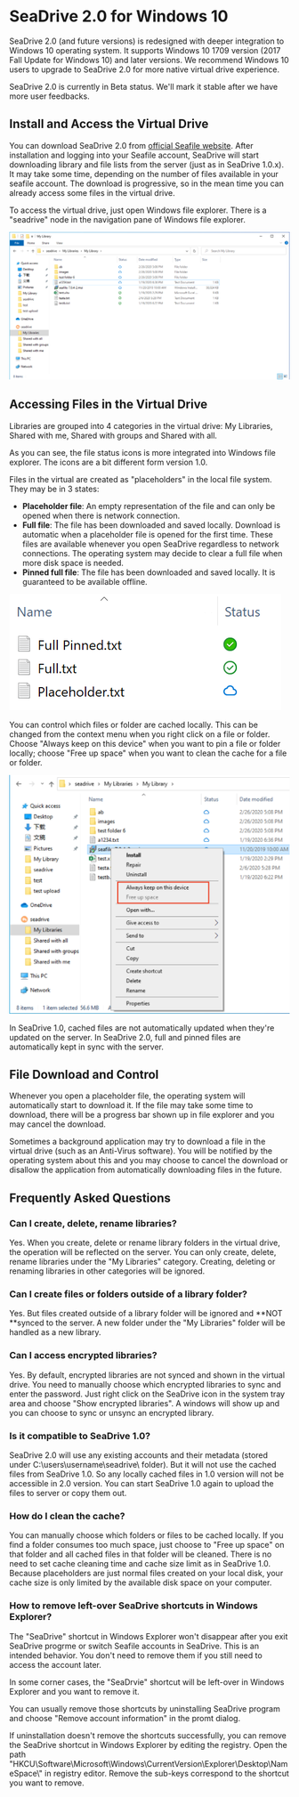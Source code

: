 # SeaDrive 2.0 for Windows 10

SeaDrive 2.0 (and future versions) is redesigned with deeper integration to Windows 10 operating system. It supports Windows 10 1709 version (2017 Fall Update for Windows 10) and later versions. We recommend Windows 10 users to upgrade to SeaDrive 2.0 for more native virtual drive experience.

SeaDrive 2.0 is currently in Beta status. We'll mark it stable after we have more user feedbacks.

## Install and Access the Virtual Drive

You can download SeaDrive 2.0 from [official Seafile website](https://www.seafile.com/en/download/). After installation and logging into your Seafile account, SeaDrive will start downloading library and file lists from the server (just as in SeaDrive 1.0.x). It may take some time, depending on the number of files available in your seafile account. The download is progressive, so in the mean time you can already access some files in the virtual drive.

To access the virtual drive, just open Windows file explorer. There is a "seadrive" node in the navigation pane of Windows file explorer.

![seadrive-2.0](imgs/seadrive-2.0.png)

## Accessing Files in the Virtual Drive

Libraries are grouped into 4 categories in the virtual drive: My Libraries, Shared with me, Shared with groups and Shared with all.

As you can see, the file status icons is more integrated into Windows file explorer. The icons are a bit different form version 1.0.

Files in the virtual are created as "placeholders" in the local file system. They may be in 3 states:

* **Placeholder file**: An empty representation of the file and can only be opened when there is network connection.
* **Full file**: The file has been downloaded and saved locally. Download is automatic when a placeholder file is opened for the first time. These files are available whenever you open SeaDrive regardless to network connections. The operating system may decide to clear a full file when more disk space is needed.
* **Pinned full file**: The file has been downloaded and saved locally. It is guaranteed to be available offline.

![seadrive-file-icons](imgs/seadrive-file-icons.png)

You can control which files or folder are cached locally. This can be changed from the context menu when you right click on a file or folder. Choose "Always keep on this device" when you want to pin a file or folder locally; choose "Free up space" when you want to clean the cache for a file or folder.

![seadrive-cache-control](imgs/seadrive-cache-control.png)

In SeaDrive 1.0, cached files are not automatically updated when they're updated on the server. In SeaDrive 2.0, full and pinned files are automatically kept in sync with the server.

## File Download and Control

Whenever you open a placeholder file, the operating system will automatically start to download it. If the file may take some time to download, there will be a progress bar shown up in file explorer and you may cancel the download.

Sometimes a background application may try to download a file in the virtual drive (such as an Anti-Virus software). You will be notified by the operating system about this and you may choose to cancel the download or disallow the application from automatically downloading files in the future.

## Frequently Asked Questions

### Can I create, delete, rename libraries?

Yes. When you create, delete or rename library folders in the virtual drive, the operation will be reflected on the server. You can only create, delete, rename libraries under the "My Libraries" category. Creating, deleting or renaming libraries in other categories will be ignored.

### Can I create files or folders outside of a library folder?

Yes. But files created outside of a library folder will be ignored and **NOT **synced to the server. A new folder under the "My Libraries" folder will be handled as a new library.

### Can I access encrypted libraries?

Yes. By default, encrypted libraries are not synced and shown in the virtual drive. You need to manually choose which encrypted libraries to sync and enter the password. Just right click on the SeaDrive icon in the system tray area and choose "Show encrypted libraries". A windows will show up and you can choose to sync or unsync an encrypted library.

### Is it compatible to SeaDrive 1.0?

SeaDrive 2.0 will use any existing accounts and their metadata (stored under C:\\users\\username\\seadrive\\ folder). But it will not use the cached files from SeaDrive 1.0. So any locally cached files in 1.0 version will not be accessible in 2.0 version. You can start SeaDrive 1.0 again to upload the files to server or copy them out.

### How do I clean the cache?

You can manually choose which folders or files to be cached locally. If you find a folder consumes too much space, just choose to "Free up space" on that folder and all cached files in that folder will be cleaned. There is no need to set cache cleaning time and cache size limit as in SeaDrive 1.0. Because placeholders are just normal files created on your local disk, your cache size is only limited by the available disk space on your computer.

### How to remove left-over SeaDrive shortcuts in Windows Explorer?

The "SeaDrive" shortcut in Windows Explorer won't disappear after you exit SeaDrive progrme or switch Seafile accounts in SeaDrive. This is an intended behavior. You don't need to remove them if you still need to access the account later.

In some corner cases, the "SeaDrvie" shortcut will be left-over in Windows Explorer and you want to remove it.

You can usually remove those shortcuts by uninstalling SeaDrive program and choose "Remove account information" in the promt dialog.

If uninstallation doesn't remove the shortcuts successfully, you can remove the SeaDrive shortcut in Windows Explorer by editing the registry. Open the path "HKCU\\Software\\Microsoft\\Windows\\CurrentVersion\\Explorer\\Desktop\\NameSpace\\" in registry editor. Remove the sub-keys correspond to the shortcut you want to remove.
